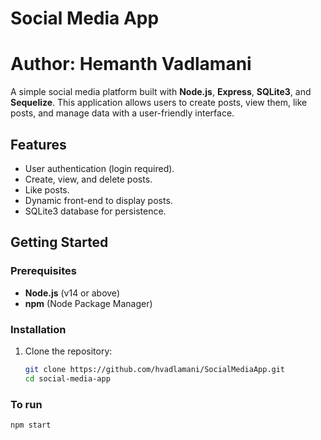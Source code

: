 # Social Media App
# Author: Hemanth Vadlamani

A simple social media platform built with **Node.js**, **Express**, **SQLite3**, and **Sequelize**. This application allows users to create posts, view them, like posts, and manage data with a user-friendly interface.

## Features

- User authentication (login required).
- Create, view, and delete posts.
- Like posts.
- Dynamic front-end to display posts.
- SQLite3 database for persistence.

## Getting Started

### Prerequisites
- **Node.js** (v14 or above)
- **npm** (Node Package Manager)

### Installation
1. Clone the repository:
   ```bash
   git clone https://github.com/hvadlamani/SocialMediaApp.git
   cd social-media-app

### To run
```bash
npm start

